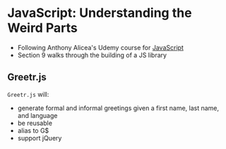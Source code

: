 # JavaScript: Understanding the Weird Parts

- Following Anthony Alicea's Udemy course for [JavaScript](https://www.udemy.com/understand-javascript/)
- Section 9 walks through the building of a JS library

## Greetr.js

`Greetr.js` will:
- generate formal and informal greetings given a first name, last name, and language
- be reusable
- alias to G$
- support jQuery